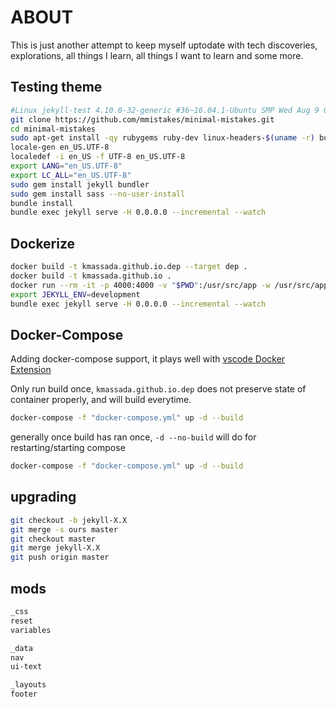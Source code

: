 # ABOUT

This is just another attempt to keep myself uptodate with tech discoveries, explorations, all things I learn, all things I want to learn and some more.

## Testing theme

```bash
#Linux jekyll-test 4.10.0-32-generic #36~16.04.1-Ubuntu SMP Wed Aug 9 09:19:02 UTC 2017 x86_64 x86_64 x86_64 GNU/Linux
git clone https://github.com/mmistakes/minimal-mistakes.git
cd minimal-mistakes
sudo apt-get install -qy rubygems ruby-dev linux-headers-$(uname -r) build-essential  zlib1g-dev locales libtool autoconf
locale-gen en_US.UTF-8
localedef -i en_US -f UTF-8 en_US.UTF-8
export LANG="en_US.UTF-8"
export LC_ALL="en_US.UTF-8"
sudo gem install jekyll bundler
sudo gem install sass --no-user-install
bundle install
bundle exec jekyll serve -H 0.0.0.0 --incremental --watch
```

## Dockerize

```bash
docker build -t kmassada.github.io.dep --target dep .
docker build -t kmassada.github.io .
docker run --rm -it -p 4000:4000 -v "$PWD":/usr/src/app -w /usr/src/app kmassada.github.io bash
export JEKYLL_ENV=development
bundle exec jekyll serve -H 0.0.0.0 --incremental --watch
```

## Docker-Compose

Adding docker-compose support, it plays well with [vscode Docker Extension](https://code.visualstudio.com/docs/azure/docker)

Only run build once, `kmassada.github.io.dep` does not preserve state of container properly, and will build everytime.

```bash
docker-compose -f "docker-compose.yml" up -d --build
```

generally once build has ran once, `-d --no-build` will do for restarting/starting compose

```bash
docker-compose -f "docker-compose.yml" up -d --build
```

## upgrading

```bash
git checkout -b jekyll-X.X
git merge -s ours master
git checkout master
git merge jekyll-X.X
git push origin master
```

## mods

```bash
_css
reset
variables

_data
nav
ui-text

_layouts
footer
```